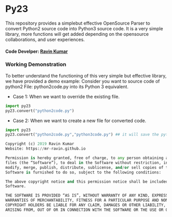 # Py23
This repository provides a simplebut effective OpenSource Parser to convert Python2 source code into Python3 source code. It is a very simple library, more functions will get added depending on the opensource collaborations, and user experiences.

#### Code Develper: [Ravin Kumar](https://mr-ravin.github.io)

### Working Demonstration

To better understand the functioning of this very simple but effective library, we have provided a demo example:
Consider you want to source code of python2 File: python2code.py into its Python 3 equivalent.

- Case 1: When we want to override the existing file.
```python
import py23
py23.convert("python2code.py")
```
- Case 2: When we want to create a new file for converted code.
```python
import py23
py23.convert("python2code.py","python3code.py") ## it will save the python3 equivalent code into python3code.py file.
```

```python
Copyright (c) 2019 Ravin Kumar
Website: https://mr-ravin.github.io

Permission is hereby granted, free of charge, to any person obtaining a copy of this software and associated documentation 
files (the “Software”), to deal in the Software without restriction, including without limitation the rights to use, copy, 
modify, merge, publish, distribute, sublicense, and/or sell copies of the Software, and to permit persons to whom the 
Software is furnished to do so, subject to the following conditions:

The above copyright notice and this permission notice shall be included in all copies or substantial portions of the 
Software.

THE SOFTWARE IS PROVIDED “AS IS”, WITHOUT WARRANTY OF ANY KIND, EXPRESS OR IMPLIED, INCLUDING BUT NOT LIMITED TO THE 
WARRANTIES OF MERCHANTABILITY, FITNESS FOR A PARTICULAR PURPOSE AND NONINFRINGEMENT. IN NO EVENT SHALL THE AUTHORS OR 
COPYRIGHT HOLDERS BE LIABLE FOR ANY CLAIM, DAMAGES OR OTHER LIABILITY, WHETHER IN AN ACTION OF CONTRACT, TORT OR OTHERWISE, 
ARISING FROM, OUT OF OR IN CONNECTION WITH THE SOFTWARE OR THE USE OR OTHER DEALINGS IN THE SOFTWARE.
```
